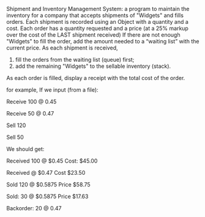 
Shipment and Inventory Management System:
a program to maintain the inventory for a company that accepts shipments of "Widgets" and fills orders.
Each shipment is recorded using an Object with a quantity and a cost.
Each order has a quantity requested and a price (at a 25% markup over the cost of the LAST shipment received) If there are not enough "Widgets" to fill the order, add the amount needed to a “waiting list” with the current price.
As each shipment is received, 
1. fill the orders from the waiting list (queue) first;
2. add the remaining "Widgets" to the sellable inventory (stack).

As each order is filled, display a receipt with the total cost of the order.

for example, If we input (from a file):

  Receive 100 @ 0.45

  Receive 50 @ 0.47

  Sell 120

  Sell 50




We should get:

  Received 100 @ $0.45 Cost: $45.00

  Received @ $0.47 Cost $23.50

  Sold 120 @ $0.5875  Price $58.75

  Sold: 30 @ $0.5875 Price $17.63

  Backorder: 20 @ 0.47  


